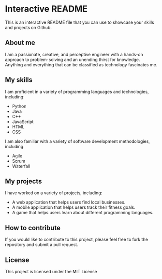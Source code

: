 # Interactive README

This is an interactive README file that you can use to showcase your skills and projects on Github.

## About me

I am a passionate, creative, and perceptive engineer with a hands-on approach to problem-solving and an unending thirst for knowledge. Anything and everything that can be classified as technology fascinates me.

## My skills

I am proficient in a variety of programming languages and technologies, including:

* Python
* Java
* C++
* JavaScript
* HTML
* CSS

I am also familiar with a variety of software development methodologies, including:

* Agile
* Scrum
* Waterfall

## My projects

I have worked on a variety of projects, including:

* A web application that helps users find local businesses.
* A mobile application that helps users track their fitness goals.
* A game that helps users learn about different programming languages.

## How to contribute

If you would like to contribute to this project, please feel free to fork the repository and submit a pull request.

## License

This project is licensed under the MIT License